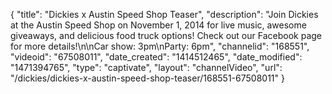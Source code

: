 {
    "title": "Dickies x Austin Speed Shop Teaser",
    "description": "Join Dickies at the Austin Speed Shop on November 1, 2014 for live music, awesome giveaways, and delicious food truck options! Check out our Facebook page for more details!\n\nCar show: 3pm\nParty: 6pm",
    "channelid": "168551",
    "videoid": "67508011",
    "date_created": "1414512465",
    "date_modified": "1471394765",
    "type": "captivate",
    "layout": "channelVideo",
    "url": "\/dickies\/dickies-x-austin-speed-shop-teaser\/168551-67508011"
}